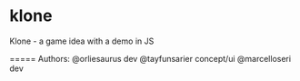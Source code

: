klone
=====

Klone - a game idea with a demo in JS

=====
Authors:
@orliesaurus dev
@tayfunsarier concept/ui
@marcelloseri dev
